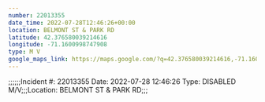 ```yaml
---
number: 22013355
date_time: 2022-07-28T12:46:26+00:00
location: BELMONT ST & PARK RD
latitude: 42.376580039214616
longitude: -71.1600998747908
type: M V
google_maps_link: https://maps.google.com/?q=42.376580039214616,-71.1600998747908
---
```


;;;;;;Incident #: 22013355  Date: 2022-07-28 12:46:26   Type: DISABLED M/V;;;Location: BELMONT ST & PARK RD;;;
